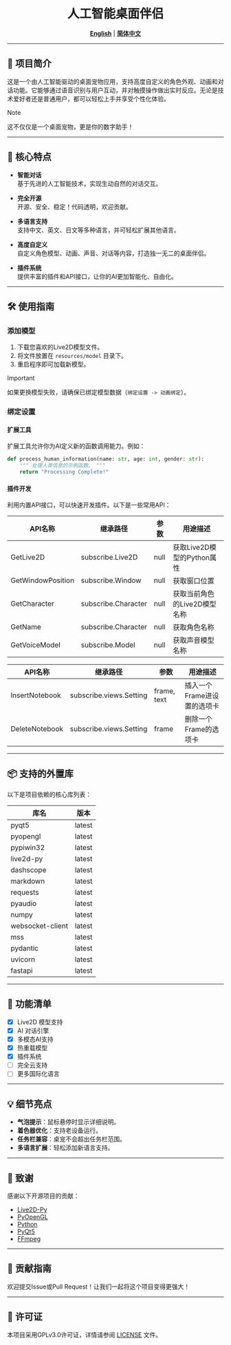<div align="center">
    <h1 style="margin: 0;">人工智能桌面伴侣</h1>
    <br/>
    <b><a href="README.md">English</a></b> | <b><a href="README_zh.md">简体中文</a></b>
    <br/>
</div>

---

## 🌟 项目简介

这是一个由人工智能驱动的桌面宠物应用，支持高度自定义的角色外观、动画和对话功能。它能够通过语音识别与用户互动，并对触摸操作做出实时反应。无论是技术爱好者还是普通用户，都可以轻松上手并享受个性化体验。

> [!NOTE]
> 这不仅仅是一个桌面宠物，更是你的数字助手！

---

## 🚀 核心特点

- **智能对话**  
  基于先进的人工智能技术，实现生动自然的对话交互。

- **完全开源**  
  开源、安全、稳定！代码透明，欢迎贡献。

- **多语言支持**  
  支持中文、英文、日文等多种语言，并可轻松扩展其他语言。

- **高度自定义**  
  自定义角色模型、动画、声音、对话等内容，打造独一无二的桌面伴侣。

- **插件系统**  
  提供丰富的插件和API接口，让你的AI更加智能化、自由化。

---

## 🛠 使用指南

### 添加模型

1. 下载您喜欢的Live2D模型文件。
2. 将文件放置在 `resources/model` 目录下。
3. 重启程序即可加载新模型。

> [!IMPORTANT]
> 如果更换模型失败，请确保已绑定模型数据（`绑定设置 -> 动画绑定`）。

### 绑定设置

#### 扩展工具

扩展工具允许你为AI定义新的函数调用能力。例如：

```python
def process_human_information(name: str, age: int, gender: str):
    """ 处理人类信息的示例函数。 """
    return "Processing Complete!"
```

#### 插件开发

利用内置API接口，可以快速开发插件。以下是一些常用API：

| API名称             | 继承路径                | 参数   | 用途描述                |
|-------------------|---------------------|------|---------------------|
| GetLive2D         | subscribe.Live2D    | null | 获取Live2D模型的Python属性 |
| GetWindowPosition | subscribe.Window    | null | 获取窗口位置              |
| GetCharacter      | subscribe.Character | null | 获取当前角色的Live2D模型名称   |
| GetName           | subscribe.Character | null | 获取角色名称              |
| GetVoiceModel     | subscribe.Model     | null | 获取声音模型名称            |

| API名称          | 继承路径                    | 参数          | 用途描述             |
|----------------|-------------------------|-------------|------------------|
| InsertNotebook | subscribe.views.Setting | frame, text | 插入一个Frame进设置的选项卡 |
| DeleteNotebook | subscribe.views.Setting | frame       | 删除一个Frame的选项卡    |

---

## 📦 支持的外置库

以下是项目依赖的核心库列表：

| 库名               | 版本     |
|------------------|--------|
| pyqt5            | latest |
| pyopengl         | latest |
| pypiwin32        | latest |
| live2d-py        | latest |
| dashscope        | latest |
| markdown         | latest |
| requests         | latest |
| pyaudio          | latest |
| numpy            | latest |
| websocket-client | latest |
| mss              | latest |
| pydantic         | latest |
| uvicorn          | latest |
| fastapi          | latest |

---

## 🎯 功能清单

- [x] Live2D 模型支持
- [x] AI 对话引擎
- [x] 多模态AI支持
- [x] 热重载模型
- [x] 插件系统
- [ ] 完全云支持
- [ ] 更多国际化语言

---

## 💡 细节亮点

- **气泡提示**：鼠标悬停时显示详细说明。
- **着色器优化**：支持老设备运行。
- **任务栏兼容**：桌宠不会超出任务栏范围。
- **多语言扩展**：轻松添加新语言支持。

---

## 🙏 致谢

感谢以下开源项目的贡献：

- [Live2D-Py](https://github.com/Arkueid/live2d-py)
- [PyOpenGL](https://github.com/mcfletch/pyopengl.git)
- [Python](https://github.com/python/cpython.git)
- [PyQt5](https://github.com/PyQt5/PyQt.git)
- [FFmpeg](https://github.com/FFmpeg/FFmpeg.git)

---

## 🤝 贡献指南

欢迎提交Issue或Pull Request！让我们一起将这个项目变得更强大！

---

## 📜 许可证

本项目采用GPLv3.0许可证，详情请参阅 [LICENSE](./LICENSE) 文件。
